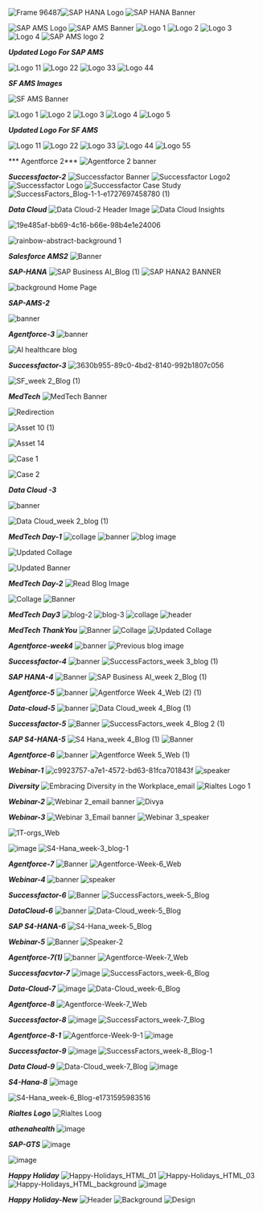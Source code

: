 ![Frame 96487](https://github.com/user-attachments/assets/7f390f5f-4980-44d2-bc14-bd5aa0cd260f)![SAP HANA Logo](https://github.com/user-attachments/assets/eb413c85-ed91-4a6e-bf51-c9eacd55cea1)
![SAP HANA Banner](https://github.com/user-attachments/assets/6e4296f1-ee54-4aa9-bf67-72cce8197f56)


![SAP AMS Logo](https://github.com/user-attachments/assets/7f334960-984a-4c77-88a1-e8c00b840d43)
![SAP AMS Banner](https://github.com/user-attachments/assets/3c9357a7-f00b-4332-8186-5aba6961da66)
![Logo 1](https://github.com/user-attachments/assets/766d9f1f-7ecb-413a-9652-c53f085964aa)
![Logo 2](https://github.com/user-attachments/assets/ae0037a6-a6e7-4dd1-8b83-530b99d6ed18)
![Logo 3](https://github.com/user-attachments/assets/0fc9fcdd-082c-4379-bca7-f6866db2e245)
![Logo 4](https://github.com/user-attachments/assets/be0e8239-4b79-4994-8a9a-992a2f846ef0)
![SAP AMS logo 2](https://github.com/user-attachments/assets/495fa0ef-979d-4bdb-b95c-cd3f75b9e9fc)


***Updated Logo For SAP AMS***

![Logo 11](https://github.com/user-attachments/assets/04a1ccc0-c89b-4d16-bccf-9393643e9ce6)
![Logo 22](https://github.com/user-attachments/assets/dae883d6-ba52-4472-b2bd-aad342c7e89d)
![Logo 33](https://github.com/user-attachments/assets/a325da88-8d78-4b33-817c-531f42654392)
![Logo 44](https://github.com/user-attachments/assets/7830f7b2-1b6a-4308-b7a9-fd7df4d3b3d6)


***SF AMS Images***

![SF AMS Banner](https://github.com/user-attachments/assets/550d5525-9e7f-4e2c-82f5-21f5dd4b0138)

![Logo 1](https://github.com/user-attachments/assets/edd8dd65-10ee-4889-83ba-575b923d2ccf)
![Logo 2](https://github.com/user-attachments/assets/0f18ed47-1ee9-4b05-aa86-63386610fdff)
![Logo 3](https://github.com/user-attachments/assets/2b6d325a-2967-4f46-a2d9-c862433918dc)
![Logo 4](https://github.com/user-attachments/assets/d090b069-fc90-4bc4-9ec6-dc17e5c8bad8)
![Logo 5](https://github.com/user-attachments/assets/77c4fb5a-c173-40bc-a70f-b27c29e7f873)


***Updated Logo For SF AMS***

![Logo 11](https://github.com/user-attachments/assets/0d5523ee-d9f8-4503-8113-c5610118f5e4)
![Logo 22](https://github.com/user-attachments/assets/21f1995e-5c1f-46cb-b89e-cfc1a5920572)
![Logo 33](https://github.com/user-attachments/assets/0f3dd8a8-7a50-434b-9b73-17ed2b916c43)
![Logo 44](https://github.com/user-attachments/assets/0de703f2-c6b6-430a-8597-0070aaa065b2)
![Logo 55](https://github.com/user-attachments/assets/33c8f8ec-6b33-4e16-b8e2-53d85f0d35bd)




*** Agentforce 2***
![Agentforce 2 banner](https://github.com/user-attachments/assets/31461292-a94e-49d6-bc70-ca5f0214adc2)





***Successfactor-2***
![Successfactor Banner](https://github.com/user-attachments/assets/c823042c-d767-455e-84a3-2bec05f62f50)
![Successfactor Logo2](https://github.com/user-attachments/assets/19ba8c9e-ebef-430c-92d3-ee74733ea3bd)
![Successfactor Logo](https://github.com/user-attachments/assets/fe49931a-08cd-411e-9067-43e485082702)
![Successfactor Case Study](https://github.com/user-attachments/assets/7ddcd335-ed8d-4e72-880e-60d5a11334a5)
![SuccessFactors_Blog-1-1-e1727697458780 (1)](https://github.com/user-attachments/assets/58c3d247-f7d4-4176-9b8a-dbe15e452dc2)


***Data Cloud***
![Data Cloud-2 Header Image](https://github.com/user-attachments/assets/94c56a7e-2de2-4523-baaa-18a3bc692f61)
![Data Cloud Insights](https://github.com/user-attachments/assets/5cbb6079-3036-418b-8fb6-7ff96278699d)

![19e485af-bb69-4c16-b66e-98b4e1e24006](https://github.com/user-attachments/assets/f8f9911d-1a06-42fd-9c50-3792d38c1332)




![rainbow-abstract-background 1](https://github.com/user-attachments/assets/2b68a786-ab0b-4075-abcd-064f86f14b26)



***Salesforce AMS2***
![Banner](https://github.com/user-attachments/assets/d2942610-3f67-4294-9d69-9bebec7c0eda)



***SAP-HANA***
![SAP Business AI_Blog (1)](https://github.com/user-attachments/assets/6fa64aa6-82e0-47de-aa12-385384f16446)
![SAP HANA2 BANNER](https://github.com/user-attachments/assets/8cbcc422-6710-45d8-b404-da4a3b5ac38d)

![background Home Page]()

***SAP-AMS-2***




![banner](https://github.com/user-attachments/assets/27f03b84-2b29-46a0-b2a0-fcff2ac54c0a)



***Agentforce-3***
![banner](https://github.com/user-attachments/assets/84b035d5-8d7e-4dd4-88a6-28cc7832e85e)

![AI healthcare blog](https://github.com/user-attachments/assets/75d590da-1a26-46f3-9ab0-d325a4f2c33b)


***Successfactor-3***
![3630b955-89c0-4bd2-8140-992b1807c056](https://github.com/user-attachments/assets/1fe18894-b6aa-486d-8f2b-db524097eae7)

![SF_week 2_Blog (1)](https://github.com/user-attachments/assets/f6bc6152-92ec-4561-896c-7f6a785e70ff)




***MedTech***
![MedTech Banner](https://github.com/user-attachments/assets/9e2a4a89-a889-4fb1-9c20-ef1fd704c1ed)

![Redirection](https://github.com/user-attachments/assets/95cfdc6a-e9d6-4c87-89fa-74f0846e013d)

![Asset 10 (1)](https://github.com/user-attachments/assets/6e53545c-6e34-4948-aea1-6f4cc220e270)

![Asset 14](https://github.com/user-attachments/assets/3d0dacf3-5aeb-4df0-943b-3067d01a2e63)


![Case 1](https://github.com/user-attachments/assets/eac653a8-ee4f-401c-8a65-d024d938baba)

![Case 2](https://github.com/user-attachments/assets/faebf512-2ca6-4f5f-98f4-bb80f956267b)



***Data Cloud -3***


![banner](https://github.com/user-attachments/assets/21301116-ee63-4325-b754-be2411c5db3d)

![Data Cloud_week 2_blog (1)](https://github.com/user-attachments/assets/8ad7beb6-9d5d-454b-ba3d-044bdadd55b5)


***MedTech Day-1***
![collage](https://github.com/user-attachments/assets/d9c39056-135d-4814-8b8d-f287e247d2c4)
![banner](https://github.com/user-attachments/assets/4798d02b-7bae-4297-b982-4435d2e9f903)
![blog image](https://github.com/user-attachments/assets/6f50a1be-85ab-4f70-aed0-a5a2384739ae)

![Updated Collage](https://github.com/user-attachments/assets/c515cac0-0245-4b43-ab27-d9829b803872)

![Updated Banner](https://github.com/user-attachments/assets/12bbc317-edd1-40f3-8687-6f1107bee25d)


***MedTech Day-2***
![Read Blog Image](https://github.com/user-attachments/assets/4ca998db-c3ee-451c-910a-945d18606a65)

![Collage](https://github.com/user-attachments/assets/ac89000c-045f-499f-974d-4503daf4c0c7)
![Banner](https://github.com/user-attachments/assets/67bd4d32-6b2a-4ae8-9c69-95e009556114)


***MedTech Day3***
![blog-2](https://github.com/user-attachments/assets/dc1ebd84-51bd-4bd1-99eb-0a0a144457b1)
![blog-3](https://github.com/user-attachments/assets/66e4aff1-83df-44c6-a31c-2c74972da323)
![collage](https://github.com/user-attachments/assets/e9ed0132-26a3-402a-a9cd-087362b5df72)
![header](https://github.com/user-attachments/assets/9f0d4f02-1831-45e8-a959-113b6556f409)



***MedTech ThankYou***
![Banner](https://github.com/user-attachments/assets/3e670754-3fc3-4f1d-8a61-55e92e2a3915)
![Collage](https://github.com/user-attachments/assets/13186af2-7581-4eb6-9d9a-78876cc3da29)
![Updated Collage](https://github.com/user-attachments/assets/224bc347-51a7-4407-87f5-031641b6c57c)



***Agentforce-week4***
![banner](https://github.com/user-attachments/assets/567a2309-1021-4ec9-b6f8-7ec40fece65b)
![Previous blog image](https://github.com/user-attachments/assets/7dbddd3e-941f-448c-a2bd-e27605b5c40b)



***Successfactor-4***
![banner](https://github.com/user-attachments/assets/c746c4e5-2786-4dae-b2b1-c4d12237f1ba)
![SuccessFactors_week 3_blog (1)](https://github.com/user-attachments/assets/1f5ba131-d6fc-4070-a621-9c80d8d69823)


***SAP HANA-4***
![Banner](https://github.com/user-attachments/assets/3d01c732-c498-41eb-8a1e-a2d1576a2907)
![SAP Business AI_week 2_Blog (1)](https://github.com/user-attachments/assets/53f96580-0da9-4bd2-b475-5768be271b52)



***Agentforce-5***
![banner](https://github.com/user-attachments/assets/9c1ed506-6d0e-437f-b5d9-c06208f5fda7)
![Agentforce Week 4_Web (2) (1)](https://github.com/user-attachments/assets/025a78eb-ddb5-4f04-b838-eda1eb364e08)



***Data-cloud-5***
![banner](https://github.com/user-attachments/assets/3d9f3394-1d03-4468-8142-28a1277401c8)
![Data Cloud_week 4_Blog (1)](https://github.com/user-attachments/assets/36607d94-00bd-40ec-9761-7e27994c6fdb)





***Successfactor-5***
![Banner](https://github.com/user-attachments/assets/f240cce3-f648-42c2-aa4d-7ca0ae558664)
![SuccessFactors_week 4_Blog 2 (1)](https://github.com/user-attachments/assets/49c829af-b37d-4ed8-bb40-8ba2afa9785d)

***SAP S4-HANA-5***
![S4 Hana_week 4_Blog (1)](https://github.com/user-attachments/assets/443ea44b-9169-4c87-8020-3e8b9f5a5923)
![Banner](https://github.com/user-attachments/assets/2af1fe3a-ec19-49ca-a3e5-d39abb1cdb95)


***Agentforce-6***
![banner](https://github.com/user-attachments/assets/4df2d766-92c6-4d0d-8e45-74548ae84357)
![Agentforce Week 5_Web (1)](https://github.com/user-attachments/assets/1d72e8b9-a528-4820-b8e3-78847101341a)


***Webinar-1***
![c9923757-a7e1-4572-bd63-81fca701843f](https://github.com/user-attachments/assets/5b5b0841-b068-4c06-9c1a-fd6fd60350bc)
![speaker](https://github.com/user-attachments/assets/ffdd8821-267f-4c79-a34e-a6c66223c7e6)

***Diversity***
![Embracing Diversity in the Workplace_email](https://github.com/user-attachments/assets/406a8ef2-5156-424a-9b70-ccf133c9d987)
![Rialtes Logo 1](https://github.com/user-attachments/assets/71d397a7-7ed1-4209-8a29-9b7ca6a3bfb0)

***Webinar-2***
![Webinar 2_email banner](https://github.com/user-attachments/assets/40e7bf8e-333c-4cbe-abbe-673f9c4c945b)
![Divya](https://github.com/user-attachments/assets/f80e9026-d1f0-41b6-9a9d-149d9c9067f3)

***Webinar-3***
![Webinar 3_Email banner](https://github.com/user-attachments/assets/832cafd2-d756-4d82-8815-e54de8c993c2)
![Webinar 3_speaker](https://github.com/user-attachments/assets/aedfdc05-134c-4e89-908a-bf7142fe0aba)

![1T-orgs_Web](https://github.com/user-attachments/assets/58390d77-8a66-46f6-a7d9-949af2f81816)

![image](https://github.com/user-attachments/assets/5553d871-d5b7-41be-8a86-acb65bf1198a)
![S4-Hana_week-3_blog-1](https://github.com/user-attachments/assets/029653e0-905e-4f25-946e-1c66095a39d2)


***Agentforce-7***
![Banner](https://github.com/user-attachments/assets/fe0ce4db-ec62-41e8-a32e-0b7feefe22d4)
![Agentforce-Week-6_Web](https://github.com/user-attachments/assets/461facc5-8edd-462b-b2d0-52c87f7c8fe2)


***Webinar-4***
![banner](https://github.com/user-attachments/assets/09f61b10-9ada-4c40-b8d9-82c8a8eecb59)
![speaker](https://github.com/user-attachments/assets/42226637-964b-43c3-b9c4-c6cb012f355a)

***Successfactor-6***
![Banner](https://github.com/user-attachments/assets/2f71253c-ce16-46d0-8b6b-3780a32f9ac2)
![SuccessFactors_week-5_Blog](https://github.com/user-attachments/assets/79946244-9fc0-480e-9a7e-4bafec97716e)

***DataCloud-6***
![banner](https://github.com/user-attachments/assets/b6d830d5-4dfc-4304-b43f-a48eb7c45fa3)
![Data-Cloud_week-5_Blog](https://github.com/user-attachments/assets/b89be13a-48b6-48a9-96e6-c2d49b90d82a)

***SAP S4-HANA-6***
![S4-Hana_week-5_Blog](https://github.com/user-attachments/assets/fb27f7c2-04a7-40ab-8c17-b61eec961302)





***Webinar-5***
![Banner](https://github.com/user-attachments/assets/507d2fda-86dd-4e0b-9826-d362fc200bee)
![Speaker-2](https://github.com/user-attachments/assets/7963afc5-e66f-40fd-ab7f-fe5fbbab796e)


***Agentforce-7(1)***
![banner](https://github.com/user-attachments/assets/f8e73c80-3fa2-48e1-894b-4747604f66e5)
![Agentforce-Week-7_Web](https://github.com/user-attachments/assets/7aa6b28e-e5db-43b7-8620-8a5f725b6195)


***Successfacvtor-7***
![image](https://github.com/user-attachments/assets/98c5c4ef-bc67-443f-ad8c-ed864601a64d)
![SuccessFactors_week-6_Blog](https://github.com/user-attachments/assets/b83f762e-e9a4-407d-b2f1-add9e73e6461)



***Data-Cloud-7***
![image](https://github.com/user-attachments/assets/120172cf-04b0-4d26-ae7f-f66ff6e49551)
![Data-Cloud_week-6_Blog](https://github.com/user-attachments/assets/a5f655dc-163b-4760-93d4-85f6d824fba9)



***Agentforce-8***
![Agentforce-Week-7_Web](https://github.com/user-attachments/assets/58917abc-4ac2-41cb-b88f-774ed95ca222)



***Successfactor-8***
![image](https://github.com/user-attachments/assets/198fc2ac-c4e2-4d2c-8ce3-6672cbbe3f27)
![SuccessFactors_week-7_Blog](https://github.com/user-attachments/assets/d5909fa3-0e8a-4e9a-93a7-e7957a0bd985)


***Agentforce-8-1***
![Agentforce-Week-9-1](https://github.com/user-attachments/assets/dba7719b-464c-4e5b-81a8-4e747aad2553)
![image](https://github.com/user-attachments/assets/8a1e1b09-2441-4dac-807b-ef0c6b18fbce)

***Successfactor-9***
![image](https://github.com/user-attachments/assets/77d45d18-586d-4116-a263-93e94102519d)
![SuccessFactors_week-8_Blog-1](https://github.com/user-attachments/assets/bfac8d0e-e0f2-46b9-9e21-d2f6de44ca19)

***Data Cloud-9***
![Data-Cloud_week-7_Blog](https://github.com/user-attachments/assets/57474e03-7547-4746-929b-79a336768348)
![image](https://github.com/user-attachments/assets/4b97711b-df7f-43e7-9add-f1b81c124045)


***S4-Hana-8***
![image](https://github.com/user-attachments/assets/89c21502-94c8-46c2-b211-b44401b51d5c)

![S4-Hana_week-6_Blog-e1731595983516](https://github.com/user-attachments/assets/26db81fb-fd3c-4a60-9844-78853595ab8a)

***Rialtes Logo***
![Rialtes Loog](https://github.com/user-attachments/assets/22deb0b7-ff2f-4f26-aabb-e0883b53a29c)

***athenahealth***
![image](https://github.com/user-attachments/assets/d1a02ea2-16c7-407e-be12-c939c19b4c23)

***SAP-GTS***
![image](https://github.com/user-attachments/assets/5b011d37-34c7-4851-8ad7-244737cfcf38)

![image](https://github.com/user-attachments/assets/a1fb256b-da29-44ec-82bb-8039af7c41e3)



***Happy Holiday***
![Happy-Holidays_HTML_01](https://github.com/user-attachments/assets/c5c5030a-f10a-43bd-a7c7-79922c96af83)
![Happy-Holidays_HTML_03](https://github.com/user-attachments/assets/ccc43f56-bba7-48d7-a2f2-e716f77becc5)
![Happy-Holidays_HTML_background](https://github.com/user-attachments/assets/f6c9c851-ea5f-4951-b3b8-d1c2f44b2665)
![image](https://github.com/user-attachments/assets/b16d2fb6-d936-4f90-9b22-731e657aa4ed)



***Happy Holiday-New***
![Header](https://github.com/user-attachments/assets/de07fbf2-7532-486c-808a-42f01736fd1c)
![Background](https://github.com/user-attachments/assets/5f3c61d5-1530-4000-9b40-84317f0d387b)
![Design](https://github.com/user-attachments/assets/17362ffe-0809-4edc-bf58-8baa6749f0a6)


